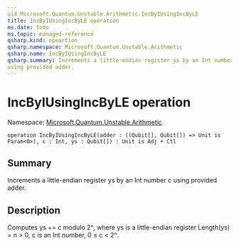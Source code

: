 ```yaml
---
uid Microsoft.Quantum.Unstable.Arithmetic.IncByIUsingIncByLE
title: IncByIUsingIncByLE operation
ms.date: todo
ms.topic: managed-reference
qsharp.kind: opeartion
qsharp.namespace: Microsoft.Quantum.Unstable.Arithmetic
qsharp.name: IncByIUsingIncByLE
qsharp.summary: Increments a little-endian register ys by an Int number c
using provided adder.
---
```


# IncByIUsingIncByLE operation

Namespace: [Microsoft.Quantum.Unstable.Arithmetic](xref:Microsoft.Quantum.Unstable.Arithmetic)

```qsharp
operation IncByIUsingIncByLE(adder : ((Qubit[], Qubit[]) => Unit is Param<0>), c : Int, ys : Qubit[]) : Unit is Adj + Ctl
```

## Summary
Increments a little-endian register ys by an Int number c
using provided adder.

## Description
Computes ys += c modulo 2ⁿ, where ys is a little-endian register
Length(ys) = n > 0, c is an Int number, 0 ≤ c < 2ⁿ.
